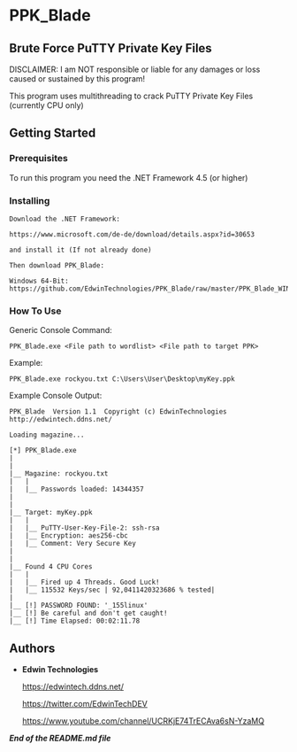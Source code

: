 # PPK_Blade

Brute Force PuTTY Private Key Files
--------------------


DISCLAIMER: I am NOT responsible or liable for any damages or loss caused or sustained by this program!


This program uses multithreading to crack PuTTY Private Key Files (currently CPU only)

## Getting Started


### Prerequisites

To run this program you need the .NET Framework 4.5 (or higher)

### Installing

```
Download the .NET Framework:

https://www.microsoft.com/de-de/download/details.aspx?id=30653

and install it (If not already done)

Then download PPK_Blade:

Windows 64-Bit: https://github.com/EdwinTechnologies/PPK_Blade/raw/master/PPK_Blade_WIN.zip

```
### How To Use

Generic Console Command:

```
PPK_Blade.exe <File path to wordlist> <File path to target PPK>
```

Example:

```
PPK_Blade.exe rockyou.txt C:\Users\User\Desktop\myKey.ppk
```
Example Console Output:

```
PPK_Blade  Version 1.1  Copyright (c) EdwinTechnologies
http://edwintech.ddns.net/

Loading magazine...

[*] PPK_Blade.exe
|
|
|__ Magazine: rockyou.txt
|   |
|   |__ Passwords loaded: 14344357
|
|
|__ Target: myKey.ppk
|   |
|   |__ PuTTY-User-Key-File-2: ssh-rsa
|   |__ Encryption: aes256-cbc
|   |__ Comment: Very Secure Key
|
|
|__ Found 4 CPU Cores
|   |
|   |__ Fired up 4 Threads. Good Luck!
|   |__ 115532 Keys/sec | 92,0411420323686 % tested|
|
|__ [!] PASSWORD FOUND: '_155linux'
|__ [!] Be careful and don't get caught!
|__ [!] Time Elapsed: 00:02:11.78
```

## Authors

* **Edwin Technologies**

  https://edwintech.ddns.net/

  https://twitter.com/EdwinTechDEV

  https://www.youtube.com/channel/UCRKjE74TrECAva6sN-YzaMQ


__*End of the README.md file*__
